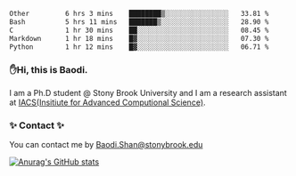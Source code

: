 <!--START_SECTION:waka-->

```txt
Other         6 hrs 3 mins    ████████▒░░░░░░░░░░░░░░░░   33.81 %
Bash          5 hrs 11 mins   ███████▒░░░░░░░░░░░░░░░░░   28.90 %
C             1 hr 30 mins    ██░░░░░░░░░░░░░░░░░░░░░░░   08.45 %
Markdown      1 hr 18 mins    █▓░░░░░░░░░░░░░░░░░░░░░░░   07.30 %
Python        1 hr 12 mins    █▓░░░░░░░░░░░░░░░░░░░░░░░   06.71 %
```

<!--END_SECTION:waka-->

### ✋Hi, this is Baodi. 

I am a Ph.D student @ Stony Brook University and I am a research assistant at [IACS(Insitiute for Advanced Computional Science)](https://iacs.stonybrook.edu/).

### ✨ Contact ✨

You can contact me by [Baodi.Shan@stonybrook.edu](mailto:Baodi.Shan@stonybrook.edu)

[![Anurag's GitHub stats](https://github-readme-stats.vercel.app/api?username=lwshanbd&theme=jolly&show_icons=true&count_private=true&include_all_commits=true)](https://github.com/anuraghazra/github-readme-stats)



<!--
**lwshanbd/lwshanbd** is a ✨ _special_ ✨ repository because its `README.md` (this file) appears on your GitHub profile.

Here are some ideas to get you started:

- 🔭 I’m currently working on ...
- 🌱 I’m currently learning ...
- 👯 I’m looking to collaborate on ...
- 🤔 I’m looking for help with ...
- 💬 Ask me about ...
- 📫 How to reach me: ...
- 😄 Pronouns: ...
- ⚡ Fun fact: ...
-->
